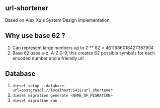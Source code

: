 ## url-shortener
Based on Alex Xu's System Design implementation.

## Why use base 62 ?
1. Can represent large numbers up to 2 ** 62 = 4611686018427387904
2. Base 62 uses a-z, A-Z 0-9, this creates 62 possible symbols for each encoded number and a friendly url

## Database
1. `diesel setup --database-url=postgresql://localhost:5432/url_shortener`
2. `diesel migration generate <NAME_OF_MIGRATION>`
3. `diesel migration run`